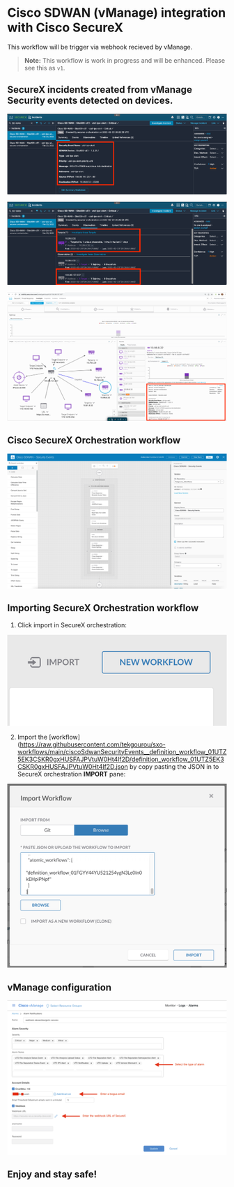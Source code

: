 # Cisco SDWAN (vManage) integration with Cisco SecureX

This workflow will be trigger via webhook recieved by vManage. 
 
> **Note:** This workflow is work in progress and will be enhanced. Please see this as `v1`.

## SecureX incidents created from vManage Security events detected on devices.

![](img/incidents.png)

![](img/incidents_observables.png)

![](img/CTR.png)

## Cisco SecureX Orchestration workflow

![](img/sxo.png)

## Importing SecureX Orchestration workflow

1. Click import in SecureX orchestration:

![](img/import-workflow.png)

2. Import the [workflow](https://raw.githubusercontent.com/tekgourou/sxo-workflows/main/ciscoSdwanSecurityEvents__definition_workflow_01UTZ5EK3CSKR0gxHUSFAJPVtuW0Ht4lf2D/definition_workflow_01UTZ5EK3CSKR0gxHUSFAJPVtuW0Ht4lf2D.json by copy pasting the JSON in to SecureX orchestration **IMPORT** pane:

![](img/copy-paste.png)

## vManage configuration

![](img/vmanage.png)

## Enjoy and stay safe!
